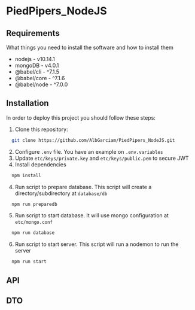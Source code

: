 # PiedPipers_NodeJS

## Requirements
What things you need to install the software and how to install them
* nodejs - v10.14.1
* mongoDB - v4.0.1
* @babel/cli - ^7.1.5
* @babel/core - ^7.1.6
* @babel/node - ^7.0.0

## Installation

In order to deploy this project you should follow these steps:
1. Clone this repository:
```bash
  git clone https://github.com/AlbGarciam/PiedPipers_NodeJS.git
```
2. Configure `.env` file. You have an example on `.env.variables`
3. Update `etc/keys/private.key` and `etc/keys/public.pem` to secure JWT
4. Install dependencies
```bash
  npm install
```
4. Run script to prepare database. This script will create a directory/subdirectory at `database/db`
```bash
  npm run preparedb
```
5. Run script to start database. It will use mongo configuration at `etc/mongo.conf`
```bash
  npm run database
```
6. Run script to start server. This script will run a nodemon to run the server
```bash
  npm run start
```

## API

## DTO
